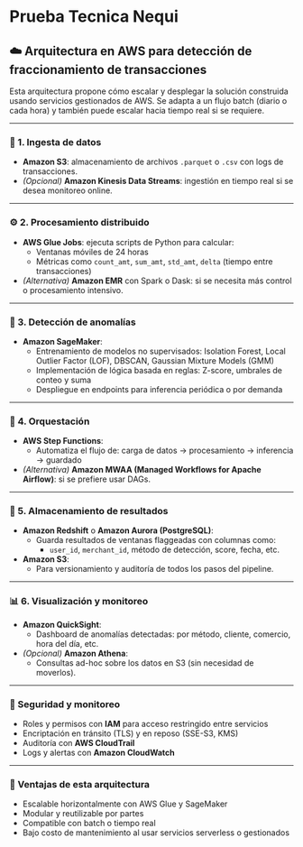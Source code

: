# Prueba Tecnica Nequi

## ☁️ Arquitectura en AWS para detección de fraccionamiento de transacciones

Esta arquitectura propone cómo escalar y desplegar la solución construida usando servicios gestionados de AWS. Se adapta a un flujo batch (diario o cada hora) y también puede escalar hacia tiempo real si se requiere.

---

### 🧩 1. Ingesta de datos

- **Amazon S3**: almacenamiento de archivos `.parquet` o `.csv` con logs de transacciones.
- *(Opcional)* **Amazon Kinesis Data Streams**: ingestión en tiempo real si se desea monitoreo online.

---

### ⚙️ 2. Procesamiento distribuido

- **AWS Glue Jobs**: ejecuta scripts de Python para calcular:
  - Ventanas móviles de 24 horas
  - Métricas como `count_amt`, `sum_amt`, `std_amt`, `delta` (tiempo entre transacciones)
- *(Alternativa)* **Amazon EMR** con Spark o Dask: si se necesita más control o procesamiento intensivo.

---

### 🤖 3. Detección de anomalías

- **Amazon SageMaker**:
  - Entrenamiento de modelos no supervisados: Isolation Forest, Local Outlier Factor (LOF), DBSCAN, Gaussian Mixture Models (GMM)
  - Implementación de lógica basada en reglas: Z-score, umbrales de conteo y suma
  - Despliegue en endpoints para inferencia periódica o por demanda

---

### 🔁 4. Orquestación

- **AWS Step Functions**:
  - Automatiza el flujo de: carga de datos → procesamiento → inferencia → guardado
- *(Alternativa)* **Amazon MWAA (Managed Workflows for Apache Airflow)**: si se prefiere usar DAGs.

---

### 💾 5. Almacenamiento de resultados

- **Amazon Redshift** o **Amazon Aurora (PostgreSQL)**:
  - Guarda resultados de ventanas flaggeadas con columnas como:
    - `user_id`, `merchant_id`, método de detección, score, fecha, etc.
- **Amazon S3**:
  - Para versionamiento y auditoría de todos los pasos del pipeline.

---

### 📊 6. Visualización y monitoreo

- **Amazon QuickSight**:
  - Dashboard de anomalías detectadas: por método, cliente, comercio, hora del día, etc.
- *(Opcional)* **Amazon Athena**:
  - Consultas ad-hoc sobre los datos en S3 (sin necesidad de moverlos).

---

### 🔐 Seguridad y monitoreo

- Roles y permisos con **IAM** para acceso restringido entre servicios
- Encriptación en tránsito (TLS) y en reposo (SSE-S3, KMS)
- Auditoría con **AWS CloudTrail**
- Logs y alertas con **Amazon CloudWatch**

---

### 🧠 Ventajas de esta arquitectura

- Escalable horizontalmente con AWS Glue y SageMaker
- Modular y reutilizable por partes
- Compatible con batch o tiempo real
- Bajo costo de mantenimiento al usar servicios serverless o gestionados
